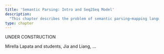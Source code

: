 ```yaml
---
title: 'Semantic Parsing: Intro and Seq2Seq Model'
description:
  "This chapter describes the problem of semantic parsing—mapping language to executable programs—and how to build a simple seq2seq semantic parser with AllenNLP."
type: chapter
---
```


<textblock>UNDER CONSTRUCTION</textblock>

<exercise id="1" title="Semantic parsing">

</exercise>


<exercise id="2" title="Some toy data: natural language arithmetic">

</exercise>


<exercise id="3" title="Semantic parsing as machine translation">

</exercise>


<exercise id="4" title="Implementing a seq2seq model">

</exercise>


<exercise id="5" title="Training">

</exercise>


<exercise id="6" title="Decoding">

</exercise>


<exercise id="7" title="Further reading">

Mirella Lapata and students, Jia and Liang, ...

</exercise>
